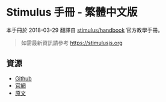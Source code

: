 # Stimulus 手冊 - 繁體中文版

本手冊於 2018-03-29 翻譯自 [stimulus/handbook](https://stimulusjs.org/handbook) 官方教學手冊。

> 如需最新資訊請參考 https://stimulusjs.org

## 資源

* [Github](https://github.com/stimulusjs/stimulus/tree/master/handbook)
* [官網](https://stimulusjs.org/)
* [原文](https://stimulusjs.org/handbook/introduction)